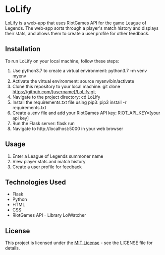 # LoLify

LoLify is a web-app that uses RiotGames API for the game League of Legends. The web-app sorts through a player's match history and displays their stats, and allows them to create a user profile for other feedback.

## Installation

To run LoLify on your local machine, follow these steps:

1. Use python3.7 to create a virtual environment: python3.7 -m venv myenv
2. Activate the virtual environment: source myenv/bin/activate
3. Clone this repository to your local machine: git clone https://github.com/[username]/LoLify.git
4. Navigate to the project directory: cd LoLify
5. Install the requirements.txt file using pip3: pip3 install -r requirements.txt
6. Create a .env file and add your RiotGames API key: RIOT_API_KEY=[your api key]
7. Run the Flask server: flask run
8. Navigate to http://localhost:5000 in your web browser

## Usage

1. Enter a League of Legends summoner name
2. View player stats and match history
3. Create a user profile for feedback

## Technologies Used

- Flask
- Python
- HTML
- CSS
- RiotGames API - Library LolWatcher

## License

This project is licensed under the [MIT License](https://choosealicense.com/licenses/mit/) - see the LICENSE file for details.
